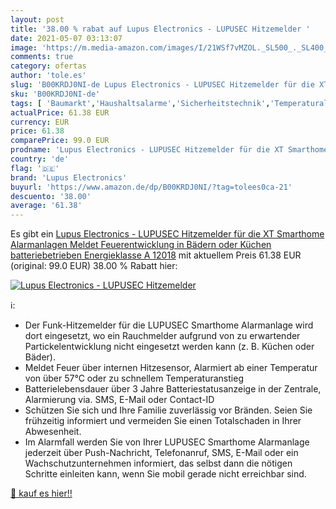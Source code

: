 ```yaml
---
layout: post
title: '38.00 % rabat auf Lupus Electronics - LUPUSEC Hitzemelder '
date: 2021-05-07 03:13:07
image: 'https://m.media-amazon.com/images/I/21WSf7vMZOL._SL500_._SL400_.jpg'
comments: true
category: ofertas
author: 'tole.es'
slug: 'B00KRDJ0NI-de Lupus Electronics - LUPUSEC Hitzemelder für die XT...'
sku: 'B00KRDJ0NI-de'
tags: [ 'Baumarkt','Haushaltsalarme','Sicherheitstechnik','Temperaturalarme','lupus electronics', ]
actualPrice: 61.38 EUR
currency: EUR
price: 61.38
comparePrice: 99.0 EUR
prodname: 'Lupus Electronics - LUPUSEC Hitzemelder für die XT Smarthome Alarmanlagen  Meldet Feuerentwicklung in Bädern oder Küchen  batteriebetrieben  Energieklasse A  12018'
country: 'de'
flag: '🇩🇪'
brand: 'Lupus Electronics'
buyurl: 'https://www.amazon.de/dp/B00KRDJ0NI/?tag=tolees0ca-21'
descuento: '38.00'
average: '61.38'
---
```


Es gibt ein [Lupus Electronics - LUPUSEC Hitzemelder für die XT Smarthome Alarmanlagen  Meldet Feuerentwicklung in Bädern oder Küchen  batteriebetrieben  Energieklasse A  12018](https://www.amazon.de/dp/B00KRDJ0NI/?tag=tolees0ca-21) mit aktuellem Preis 61.38 EUR (original: 99.0 EUR) 38.00 % Rabatt hier:

[![Lupus Electronics - LUPUSEC Hitzemelder ](https://m.media-amazon.com/images/I/21WSf7vMZOL._SL500_._SL400_.jpg)](https://www.amazon.de/dp/B00KRDJ0NI/?tag=tolees0ca-21)

ℹ️:

- Der Funk-Hitzemelder für die LUPUSEC Smarthome Alarmanlage wird dort eingesetzt, wo ein Rauchmelder aufgrund von zu erwartender Partickelentwicklung nicht eingesetzt werden kann (z. B. Küchen oder Bäder).
- Meldet Feuer über internen Hitzesensor, Alarmiert ab einer Temperatur von über 57°C oder zu schnellem Temperaturanstieg
- Batterielebensdauer über 3 Jahre Batteriestatusanzeige in der Zentrale, Alarmierung via. SMS, E-Mail oder Contact-ID
- Schützen Sie sich und Ihre Familie zuverlässig vor Bränden. Seien Sie frühzeitig informiert und vermeiden Sie einen Totalschaden in Ihrer Abwesenheit.
- Im Alarmfall werden Sie von Ihrer LUPUSEC Smarthome Alarmanlage jederzeit über Push-Nachricht, Telefonanruf, SMS, E-Mail oder ein Wachschutzunternehmen informiert, das selbst dann die nötigen Schritte einleiten kann, wenn Sie mobil gerade nicht erreichbar sind.

[🛒 kauf es hier!!](https://www.amazon.de/dp/B00KRDJ0NI/?tag=tolees0ca-21)

